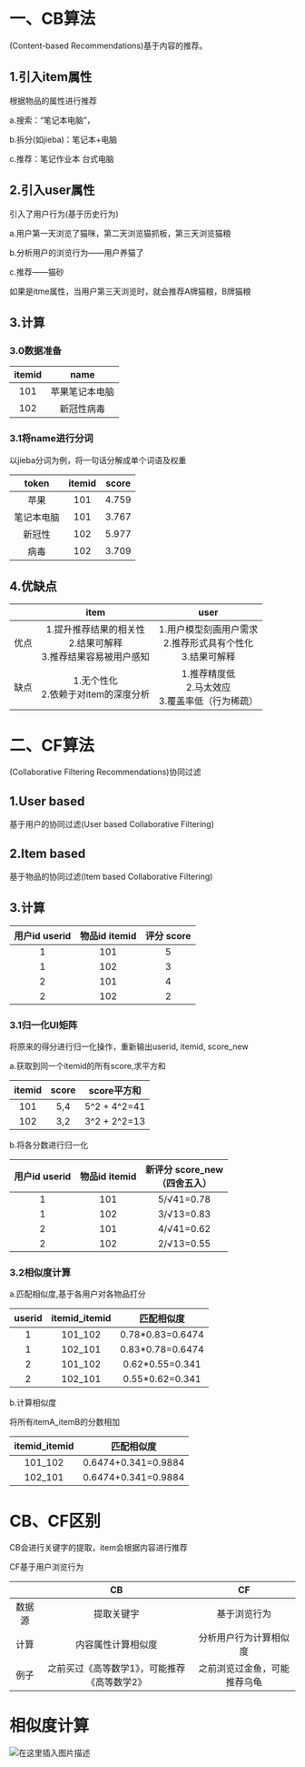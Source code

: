 # 一、CB算法

(Content-based Recommendations)基于内容的推荐。

## 1.引入item属性

根据物品的属性进行推荐

a.搜索：“笔记本电脑”，

b.拆分(如jieba)：笔记本+电脑

c.推荐：笔记作业本 台式电脑

## 2.引入user属性

引入了用户行为(基于历史行为)

a.用户第一天浏览了猫咪，第二天浏览猫抓板，第三天浏览猫粮

b.分析用户的浏览行为——用户养猫了

c.推荐——猫砂

如果是itme属性，当用户第三天浏览时，就会推荐A牌猫粮，B牌猫粮

## 3.计算

### 3.0数据准备

|itemid|name|
|:--:|:--:|
|101|苹果笔记本电脑|
|102|新冠性病毒|

### 3.1将name进行分词

以jieba分词为例，将一句话分解成单个词语及权重

|token|itemid|score|
|:--:|:--:|:--:|
|苹果|101|4.759|
|笔记本电脑|101|3.767|
|新冠性|102|5.977|
|病毒|102|3.709|

## 4.优缺点

||item|user|
|:--:|:--:|:--:|
|优点|1.提升推荐结果的相关性</br>2.结果可解释</br>3.推荐结果容易被用户感知|1.用户模型刻画用户需求</br>2.推荐形式具有个性化</br>3.结果可解释|
|缺点|1.无个性化</br>2.依赖于对item的深度分析|1.推荐精度低</br>2.马太效应</br>3.覆盖率低（行为稀疏）|

# 二、CF算法

(Collaborative Filtering Recommendations)协同过滤

## 1.User based

基于用户的协同过滤(User based Collaborative Filtering)

## 2.Item based

基于物品的协同过滤(Item based Collaborative Filtering)

## 3.计算

|用户id userid|物品id itemid|评分 score|
|:--:|:--:|:--:|
|1|101|5|
|1|102|3|
|2|101|4|
|2|102|2|

### 3.1归一化UI矩阵

将原来的得分进行归一化操作，重新输出userid, itemid, score_new

a.获取到同一个itemid的所有score,求平方和

|itemid|score|score平方和|
|:--:|:--:|:--:|
|101|5,4|5^2 + 4^2=41|
|102|3,2|3^2 + 2^2=13|

b.将各分数进行归一化

|用户id userid|物品id itemid|新评分 score_new</br>（四舍五入）|
|:--:|:--:|:--:|
|1|101|5/√41=0.78|
|1|102|3/√13=0.83|
|2|101|4/√41=0.62|
|2|102|2/√13=0.55|

### 3.2相似度计算

a.匹配相似度,基于各用户对各物品打分

|userid|itemid_itemid|匹配相似度|
|:--:|:--:|:--:|
|1|101_102|0.78*0.83=0.6474|
|1|102_101|0.83*0.78=0.6474|
|2|101_102|0.62*0.55=0.341|
|2|102_101|0.55*0.62=0.341|

b.计算相似度

将所有itemA_itemB的分数相加

|itemid_itemid|匹配相似度|
|:--:|:--:|
|101_102|0.6474+0.341=0.9884|
|102_101|0.6474+0.341=0.9884|

# CB、CF区别

CB会进行关键字的提取，item会根据内容进行推荐

CF基于用户浏览行为

||CB|CF|
|:--:|:--:|:--:|
|数据源|提取关键字|基于浏览行为|
|计算|内容属性计算相似度|分析用户行为计算相似度|
|例子|之前买过《高等数学1》，可能推荐《高等数学2》|之前浏览过金鱼，可能推荐乌龟|

# 相似度计算

![在这里插入图片描述](https://img-blog.csdnimg.cn/20200620210831982.png?x-oss-process=image/watermark,type_ZmFuZ3poZW5naGVpdGk,shadow_10,text_aHR0cHM6Ly9ibG9nLmNzZG4ubmV0L0FsYmVydExpYW5nenQ=,size_16,color_FFFFFF,t_70)
